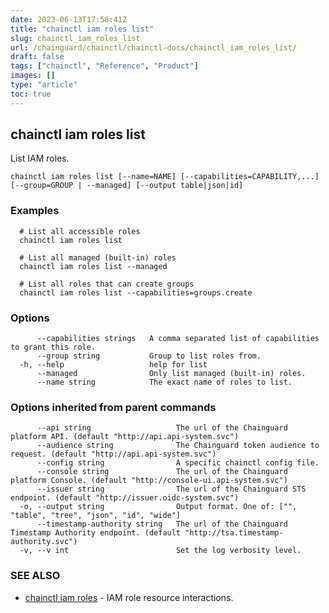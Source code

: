 ```yaml
---
date: 2023-06-13T17:58:41Z
title: "chainctl iam roles list"
slug: chainctl_iam_roles_list
url: /chainguard/chainctl/chainctl-docs/chainctl_iam_roles_list/
draft: false
tags: ["chainctl", "Reference", "Product"]
images: []
type: "article"
toc: true
---
```

## chainctl iam roles list

List IAM roles.

```
chainctl iam roles list [--name=NAME] [--capabilities=CAPABILITY,...] [--group=GROUP | --managed] [--output table|json|id]
```

### Examples

```
  # List all accessible roles
  chainctl iam roles list
  
  # List all managed (built-in) roles
  chainctl iam roles list --managed
  
  # List all roles that can create groups
  chainctl iam roles list --capabilities=groups.create
```

### Options

```
      --capabilities strings   A comma separated list of capabilities to grant this role.
      --group string           Group to list roles from.
  -h, --help                   help for list
      --managed                Only list managed (built-in) roles.
      --name string            The exact name of roles to list.
```

### Options inherited from parent commands

```
      --api string                   The url of the Chainguard platform API. (default "http://api.api-system.svc")
      --audience string              The Chainguard token audience to request. (default "http://api.api-system.svc")
      --config string                A specific chainctl config file.
      --console string               The url of the Chainguard platform Console. (default "http://console-ui.api-system.svc")
      --issuer string                The url of the Chainguard STS endpoint. (default "http://issuer.oidc-system.svc")
  -o, --output string                Output format. One of: ["", "table", "tree", "json", "id", "wide"]
      --timestamp-authority string   The url of the Chainguard Timestamp Authority endpoint. (default "http://tsa.timestamp-authority.svc")
  -v, --v int                        Set the log verbosity level.
```

### SEE ALSO

* [chainctl iam roles](/chainguard/chainctl/chainctl-docs/chainctl_iam_roles/)	 - IAM role resource interactions.

